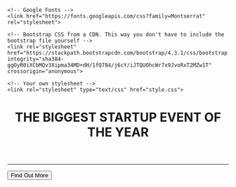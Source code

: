 <html>
  <head>
    <title>Startup</title>
   <!-- Required meta tags -->
    <meta charset="utf-8">
    <meta name="viewport" content="width=device-width, initial-scale=1, shrink-to-fit=no">
    
    <!-- Google Fonts -->
    <link href="https://fonts.googleapis.com/css?family=Montserrat" rel="stylesheet">

    <!-- Bootstrap CSS from a CDN. This way you don't have to include the bootstrap file yourself -->
    <link rel="stylesheet" href="https://stackpath.bootstrapcdn.com/bootstrap/4.3.1/css/bootstrap.min.css" integrity="sha384-ggOyR0iXCbMQv3Xipma34MD+dH/1fQ784/j6cY/iJTQUOhcWr7x9JvoRxT2MZw1T" crossorigin="anonymous">
    
    <!-- Your own stylesheet -->
    <link rel="stylesheet" type="text/css" href="style.css">
  </head>
  <body>
    <div class="container d-flex align-items-center h-100">
      <div class="row">
        <header class="text-center col-12">
    <h1><strong>THE BIGGEST STARTUP EVENT OF THE YEAR</strong></h1>
    </header>
    <div class="buffer col-12"></div>
    <section class="text-center col-12">
    <hr>
    <a href="https://mailchi.mp/96f992661d24/ztmstudents">
    <button class="btn btn-primary btn-xl">Find Out More</button>
    </a>
    </section>
  </div>
  </div>
  </body>
</html>
